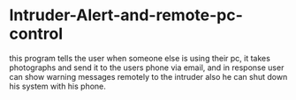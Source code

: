 # Intruder-Alert-and-remote-pc-control
this program tells the user when someone else is using their pc, it takes photographs and send it to the users phone via email, and in response user can show warning messages remotely to the intruder also he can shut down his system with his phone. 
